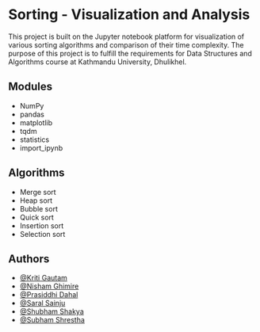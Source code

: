 
# __Sorting - Visualization and Analysis__

This project is built on the Jupyter notebook platform for visualization of various sorting algorithms 
and comparison of their time complexity. The purpose of this project is to fulfill the 
requirements for Data Structures and Algorithms course at Kathmandu University, Dhulikhel.

## Modules 
 - NumPy
 - pandas
 - matplotlib
 - tqdm
 - statistics 
 - import_ipynb
## Algorithms 
- Merge sort
- Heap sort
- Bubble sort
- Quick sort
- Insertion sort
- Selection sort
## Authors
- [@Kriti Gautam](https://www.github.com/15gk)
- [@Nisham Ghimire](https://github.com/nishamghimire5)
- [@Prasiddhi Dahal](https://www.github.com/Prasiddhidahal)
- [@Saral Sainju](https://www.github.com/prg6useless)
- [@Shubham Shakya](https://www.github.com/suwubham)
- [@Subham Shrestha](https://github.com/subhamshr)

